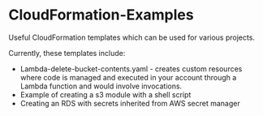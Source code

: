 # CloudFormation-Examples
Useful CloudFormation templates which can be used for various projects. 

Currently, these templates include:
* Lambda-delete-bucket-contents.yaml -  creates custom resources where code is managed and executed in your account through a Lambda function and would involve invocations.
* Example of creating a s3 module with a shell script
* Creating an RDS with secrets inherited from AWS secret manager
